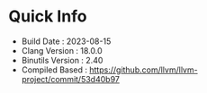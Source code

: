 # Quick Info
* Build Date : 2023-08-15
* Clang Version : 18.0.0
* Binutils Version : 2.40
* Compiled Based : https://github.com/llvm/llvm-project/commit/53d40b97

